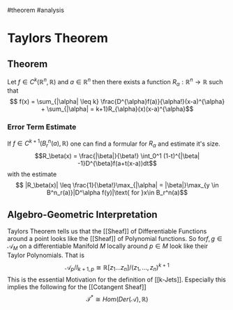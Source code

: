 #theorem 
#analysis
# Taylors Theorem

## Theorem
Let $f\in C^k(\mathbb{R}^n,\mathbb{R})$ and $a \in \mathbb{R}^n$ then there exists a function $R_\alpha:\mathbb{R}^n \longrightarrow \mathbb{R}$ such that
$$ f(x) = \sum_{|\alpha| \leq k} \frac{D^{\alpha}f(a)}{\alpha!}(x-a)^{\alpha} + \sum_{|\alpha| = k+1}R_{\alpha}(x)(x-a)^{\alpha}$$

### Error Term Estimate
If $f\in C^{k+1}(B^n_r(a),\mathbb{R})$ one can find a formular for $R_\alpha$ and estimate it's size.
$$R_\beta(x) = \frac{|\beta|}{\beta!} \int_0^1 (1-t)^{|\beta| -1}D^{\beta}f(a+t(x-a))dt$$
with the estimate
$$ |R_\beta(x)| \leq \frac{1}{\beta!}\max_{|\alpha| = |\beta|}\max_{y \in B^n_r(a)}|D^\alpha f(y)|\text{ for }x\in B_r^n(a)$$

## Algebro-Geometric Interpretation
Taylors Theorem tells us that the [[Sheaf]] of Differentiable Functions  around a point looks like the [[Sheaf]] of Polynomial functions.
So for$f,g \in \mathcal{A}_M$ on a differentiable Manifold $M$ locally around $p \in M$ look like their Taylor Polynomials.
That is $$\mathcal{A}_p / I_{k+1,p} \cong \mathbb{R}[z_1\ldots z_n]/(z_1, \ldots, z_n)^{k+1}$$
This is the essential Motivation for the definition of [[k-Jets]].
Especially this implies the following for the [[Cotangent Sheaf]]
$$\mathcal{T}^* \cong Hom(Der(\mathcal{A}),\mathbb{R})$$




